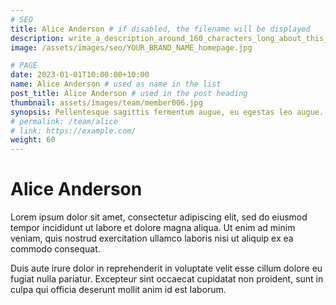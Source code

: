 ```yaml
---
# SEO
title: Alice Anderson # if disabled, the filename will be displayed
description: write_a_description_around_160_characters_long_about_this_TEAM_MEMBER
image: /assets/images/seo/YOUR_BRAND_NAME_homepage.jpg

# PAGE
date: 2023-01-01T10:00:00+10:00
name: Alice Anderson # used as name in the list
post_title: Alice Anderson # used in the post heading
thumbnail: assets/images/team/member006.jpg
synopsis: Pellentesque sagittis fermentum augue, eu egestas leo augue.
# permalink: /team/alice
# link: https://example.com/
weight: 60
---
```


# Alice Anderson

Lorem ipsum dolor sit amet, consectetur adipiscing elit, sed do eiusmod tempor incididunt ut labore et dolore magna aliqua. Ut enim ad minim veniam, quis nostrud exercitation ullamco laboris nisi ut aliquip ex ea commodo consequat.

Duis aute irure dolor in reprehenderit in voluptate velit esse cillum dolore eu fugiat nulla pariatur. Excepteur sint occaecat cupidatat non proident, sunt in culpa qui officia deserunt mollit anim id est laborum.
